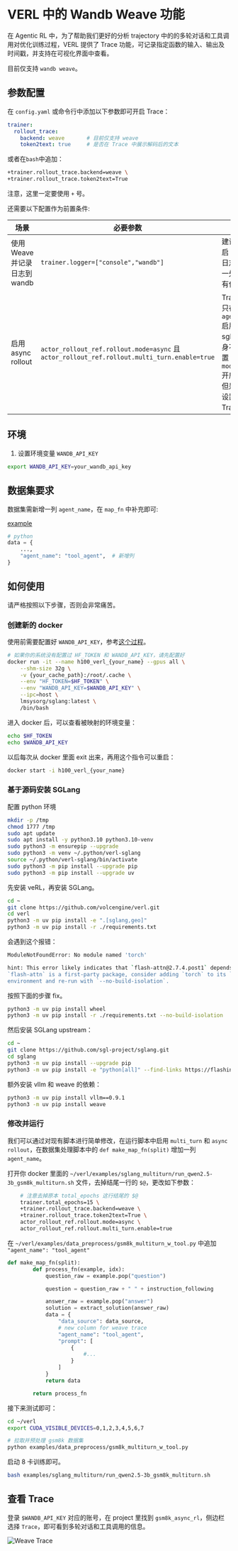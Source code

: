 # VERL 中的 Wandb Weave 功能

在 Agentic RL 中，为了帮助我们更好的分析 trajectory 中的的多轮对话和工具调用对优化训练过程，VERL 提供了 Trace 功能，可记录指定函数的输入、输出及时间戳，并支持在可视化界面中查看。

目前仅支持 `wandb weave`。


## 参数配置

在 `config.yaml` 或命令行中添加以下参数即可开启 Trace：

```yaml
trainer:
  rollout_trace:
    backend: weave       # 目前仅支持 weave
    token2text: true     # 是否在 Trace 中展示解码后的文本
```

或者在`bash`中追加：

```bash
+trainer.rollout_trace.backend=weave \
+trainer.rollout_trace.token2text=True
```

注意，这里一定要使用 `+` 号。

还需要以下配置作为前置条件:

| 场景 | 必要参数 | 备注 |
| ---- | -------- | ---- |
| 使用 Weave 并记录日志到 wandb | `trainer.logger=["console","wandb"]` | 建议同时开启 wandb 日志，实现一处查看所有信息 |
| 启用async rollout | `actor_rollout_ref.rollout.mode=async` 且 `actor_rollout_ref.rollout.multi_turn.enable=true` | Trace 现在只在 `agent_loop` 启用，sglang本身不需要设置 `mode=async` 开启异步，但是需要此设置使 Trace 生效  |


## 环境

1. 设置环境变量 `WANDB_API_KEY`

```bash
export WANDB_API_KEY=your_wandb_api_key
```

## 数据集要求

数据集需新增一列 `agent_name`，在 `map_fn` 中补充即可:

[example](https://github.com/volcengine/verl/blob/ada82bb719e4d15ed4974f118bc86ec4d78c871d/recipe/retool/retool.py#L96)

```python
# python
data = {
    ...,
    "agent_name": "tool_agent",  # 新增列
}
```

## 如何使用

请严格按照以下步骤，否则会非常痛苦。

### 创建新的 docker

使用前需要配置好 `WANDB_API_KEY`，参考[这个过程](https://community.wandb.ai/t/where-can-i-find-the-api-token-for-my-project/7914)。

```bash
# 如果你的系统没有配置过 HF_TOKEN 和 WANDB_API_KEY，请先配置好
docker run -it --name h100_verl_{your_name} --gpus all \
    --shm-size 32g \
    -v {your_cache_path}:/root/.cache \
    --env "HF_TOKEN=$HF_TOKEN" \
    --env "WANDB_API_KEY=$WANDB_API_KEY" \
    --ipc=host \
    lmsysorg/sglang:latest \
    /bin/bash
```

进入 docker 后，可以查看被映射的环境变量：

```bash
echo $HF_TOKEN
echo $WANDB_API_KEY
```

以后每次从 docker 里面 exit 出来，再用这个指令可以重启：

```bash
docker start -i h100_verl_{your_name}
```

### 基于源码安装 SGLang

配置 python 环境

```bash
mkdir -p /tmp
chmod 1777 /tmp
sudo apt update
sudo apt install -y python3.10 python3.10-venv
sudo python3 -m ensurepip --upgrade
sudo python3 -m venv ~/.python/verl-sglang
source ~/.python/verl-sglang/bin/activate
sudo python3 -m pip install --upgrade pip
sudo python3 -m pip install --upgrade uv
```

先安装 veRL，再安装 SGLang。

```bash
cd ~
git clone https://github.com/volcengine/verl.git
cd verl
python3 -m uv pip install -e ".[sglang,geo]"
python3 -m uv pip install -r ./requirements.txt
```

会遇到这个报错：

```bash
ModuleNotFoundError: No module named 'torch'

hint: This error likely indicates that `flash-attn@2.7.4.post1` depends on `torch`, but doesn't declare it as a build dependency. If
`flash-attn` is a first-party package, consider adding `torch` to its `build-system.requires`. Otherwise, `uv pip install torch` into the
environment and re-run with `--no-build-isolation`.
```

按照下面的步骤 fix。

```bash
python3 -m uv pip install wheel
python3 -m uv pip install -r ./requirements.txt --no-build-isolation
```

然后安装 SGLang upstream：

```bash
cd ~
git clone https://github.com/sgl-project/sglang.git
cd sglang
python3 -m uv pip install --upgrade pip
python3 -m uv pip install -e "python[all]" --find-links https://flashinfer.ai/whl/cu124/torch2.6/flashinfer-python
```

额外安装 vllm 和 weave 的依赖：

```bash
python3 -m uv pip install vllm==0.9.1
python3 -m uv pip install weave
```

### 修改并运行

我们可以通过对现有脚本进行简单修改，在运行脚本中启用 `multi_turn` 和 `async rollout`，在数据集处理脚本中的 `def make_map_fn(split)` 增加一列 `agent_name`。

打开你 docker 里面的 `~/verl/examples/sglang_multiturn/run_qwen2.5-3b_gsm8k_multiturn.sh` 文件，去掉结尾一行的 `$@`，更改如下参数：

``` bash
    # 注意去掉原本 total_epochs 这行结尾的 $@
    trainer.total_epochs=15 \
    +trainer.rollout_trace.backend=weave \
    +trainer.rollout_trace.token2text=True \
    actor_rollout_ref.rollout.mode=async \
    actor_rollout_ref.rollout.multi_turn.enable=true
```

在 `~/verl/examples/data_preprocess/gsm8k_multiturn_w_tool.py` 中追加 `"agent_name": "tool_agent"`

```python
def make_map_fn(split):
        def process_fn(example, idx):
            question_raw = example.pop("question")

            question = question_raw + " " + instruction_following

            answer_raw = example.pop("answer")
            solution = extract_solution(answer_raw)
            data = {
                "data_source": data_source,
                # new column for weave trace
                "agent_name": "tool_agent",
                "prompt": [
                    {
                        #...
                    }
                ]
            }
            return data

        return process_fn
```

接下来测试即可：

```bash
cd ~/verl
export CUDA_VISIBLE_DEVICES=0,1,2,3,4,5,6,7

# 拉取并预处理 gsm8k 数据集
python examples/data_preprocess/gsm8k_multiturn_w_tool.py
```

启动 8 卡训练即可。

```bash
bash examples/sglang_multiturn/run_qwen2.5-3b_gsm8k_multiturn.sh
```

## 查看 Trace

登录 `$WANDB_API_KEY` 对应的账号，在 project 里找到 `gsm8k_async_rl`，侧边栏选择 `Trace`，即可看到多轮对话和工具调用的信息。

![Weave Trace](../imgs/Weave_Trace.jpg)
